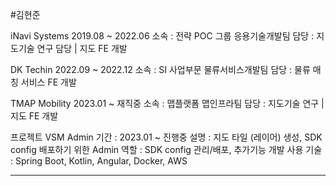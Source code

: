 
#김현준

iNavi Systems
2019.08 ~ 2022.06
소속 : 전략 POC 그룹 응용기술개발팀
담당 : 지도기술 연구 담당 | 지도 FE 개발

DK Techin
2022.09 ~ 2022.12
소속 : SI 사업부문 물류서비스개발팀
담당 : 물류 매칭 서비스 FE 개발

TMAP Mobility
2023.01 ~ 재직중
소속 : 맵플랫폼 맵인프라팀
담당 : 지도기술 연구 | 지도 FE 개발

프로젝트
VSM Admin
기간 : 2023.01 ~ 진행중
설명 : 지도 타일 (레이어) 생성, SDK config 배포하기 위한 Admin
역할 : SDK config 관리/배포, 추가기능 개발
사용 기술 : Spring Boot, Kotlin, Angular, Docker, AWS

-----------------------------------------------------------------------------

